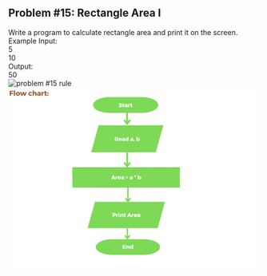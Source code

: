 ## Problem #15: Rectangle Area I

Write a program to calculate rectangle area and print it on the screen.
<br>Example Input:
<br>5
<br>10
<br>Output:
<br>50
<br>
<img src = "./p15-rule.PNG" alt = "problem #15 rule">
<img src = "p15-flow-chart.PNG" alt = "problem #15 flow chart">

